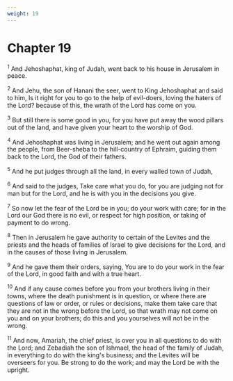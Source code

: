 ```yaml
---
weight: 19
---
```


# Chapter 19

<sup>1</sup> And Jehoshaphat, king of Judah, went back to his house in Jerusalem in peace. 

<sup>2</sup> And Jehu, the son of Hanani the seer, went to King Jehoshaphat and said to him, Is it right for you to go to the help of evil-doers, loving the haters of the Lord? because of this, the wrath of the Lord has come on you. 

<sup>3</sup> But still there is some good in you, for you have put away the wood pillars out of the land, and have given your heart to the worship of God. 

<sup>4</sup> And Jehoshaphat was living in Jerusalem; and he went out again among the people, from Beer-sheba to the hill-country of Ephraim, guiding them back to the Lord, the God of their fathers. 

<sup>5</sup> And he put judges through all the land, in every walled town of Judah, 

<sup>6</sup> And said to the judges, Take care what you do, for you are judging not for man but for the Lord, and he is with you in the decisions you give. 

<sup>7</sup> So now let the fear of the Lord be in you; do your work with care; for in the Lord our God there is no evil, or respect for high position, or taking of payment to do wrong. 

<sup>8</sup> Then in Jerusalem he gave authority to certain of the Levites and the priests and the heads of families of Israel to give decisions for the Lord, and in the causes of those living in Jerusalem. 

<sup>9</sup> And he gave them their orders, saying, You are to do your work in the fear of the Lord, in good faith and with a true heart. 

<sup>10</sup> And if any cause comes before you from your brothers living in their towns, where the death punishment is in question, or where there are questions of law or order, or rules or decisions, make them take care that they are not in the wrong before the Lord, so that wrath may not come on you and on your brothers; do this and you yourselves will not be in the wrong. 

<sup>11</sup> And now, Amariah, the chief priest, is over you in all questions to do with the Lord; and Zebadiah the son of Ishmael, the head of the family of Judah, in everything to do with the king's business; and the Levites will be overseers for you. Be strong to do the work; and may the Lord be with the upright. 


